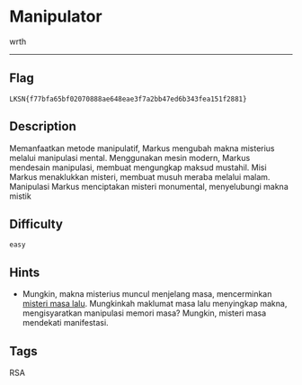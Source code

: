 # Manipulator

wrth

---

## Flag

```
LKSN{f77bfa65bf02070888ae648eae3f7a2bb47ed6b343fea151f2881}
```

## Description

Memanfaatkan metode manipulatif, Markus mengubah makna misterius melalui manipulasi mental. Menggunakan mesin modern, Markus mendesain manipulasi, membuat mengungkap maksud mustahil. Misi Markus menaklukkan misteri, membuat musuh meraba melalui malam. Manipulasi Markus menciptakan misteri monumental, menyelubungi makna mistik

## Difficulty

`easy`

## Hints

* Mungkin, makna misterius muncul menjelang masa, mencerminkan [misteri masa lalu](https://github.com/idcyberskills/jeopardy-lks2023/tree/main/crypto/Benjamin). Mungkinkah maklumat masa lalu menyingkap makna, mengisyaratkan manipulasi memori masa? Mungkin, misteri masa mendekati manifestasi.

## Tags

RSA
